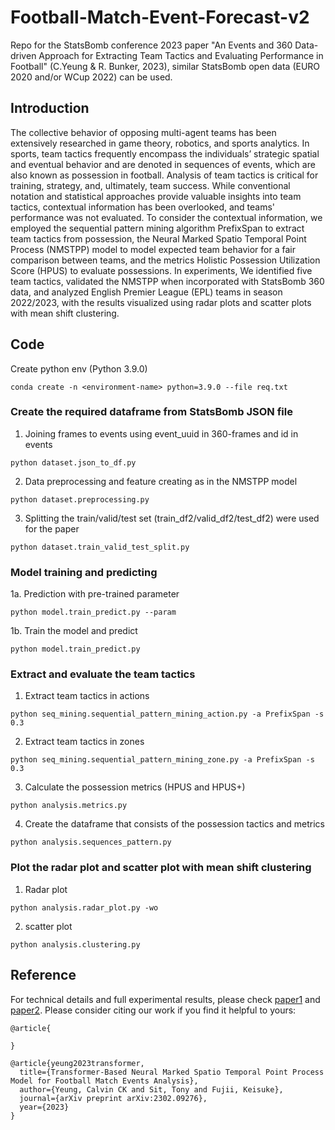 # Football-Match-Event-Forecast-v2
Repo for the StatsBomb conference 2023 paper "An Events and 360 Data-driven Approach for Extracting Team Tactics and Evaluating Performance in Football" (C.Yeung & R. Bunker, 2023), similar StatsBomb open data (EURO 2020 and/or WCup 2022) can be used.
## Introduction
The collective behavior of opposing multi-agent teams has been extensively researched in game theory, robotics, and sports analytics. In sports, team tactics frequently encompass the individuals’ strategic spatial and eventual behavior and are denoted in sequences of events, which are also known as possession in football. Analysis of team tactics is critical for training, strategy, and, ultimately, team success. While conventional notation and statistical approaches provide valuable insights into team tactics, contextual information has been overlooked, and teams' performance was not evaluated. To consider the contextual information, we employed the sequential pattern mining algorithm PrefixSpan to extract team tactics from possession, the Neural Marked Spatio Temporal Point Process (NMSTPP) model to model expected team behavior for a fair comparison between teams, and the metrics Holistic Possession Utilization Score (HPUS) to evaluate possessions.  In experiments, We identified five team tactics, validated the NMSTPP when incorporated with StatsBomb 360 data, and analyzed English Premier League (EPL) teams in season 2022/2023, with the results visualized using radar plots and scatter plots with mean shift clustering. 
## Code
Create python env (Python 3.9.0)
```
conda create -n <environment-name> python=3.9.0 --file req.txt
```
### Create the required dataframe from StatsBomb JSON file
1. Joining frames to events using event_uuid in 360-frames and id in events
```
python dataset.json_to_df.py
```
2. Data preprocessing and feature creating as in the NMSTPP model
```
python dataset.preprocessing.py
```
3. Splitting the train/valid/test set (train_df2/valid_df2/test_df2) were used for the paper
```
python dataset.train_valid_test_split.py 
```
### Model training and predicting
1a. Prediction with pre-trained parameter
```
python model.train_predict.py --param
```
1b. Train the model and predict
```
python model.train_predict.py
```
### Extract and evaluate the team tactics
1. Extract team tactics in actions
```
python seq_mining.sequential_pattern_mining_action.py -a PrefixSpan -s 0.3
```
2. Extract team tactics in zones
```
python seq_mining.sequential_pattern_mining_zone.py -a PrefixSpan -s 0.3
```
3. Calculate the possession metrics (HPUS and HPUS+)
```
python analysis.metrics.py
```
4. Create the dataframe that consists of the possession tactics and metrics
```
python analysis.sequences_pattern.py
```
### Plot the radar plot and scatter plot with mean shift clustering
1. Radar plot
```
python analysis.radar_plot.py -wo
```
2. scatter plot
```
python analysis.clustering.py
```
## Reference
For technical details and full experimental results, please check [paper1](https://arxiv.org/abs/) and [paper2](https://arxiv.org/abs/2302.09276). Please consider citing our work if you find it helpful to yours:

```
@article{

}

@article{yeung2023transformer,
  title={Transformer-Based Neural Marked Spatio Temporal Point Process Model for Football Match Events Analysis},
  author={Yeung, Calvin CK and Sit, Tony and Fujii, Keisuke},
  journal={arXiv preprint arXiv:2302.09276},
  year={2023}
}
```
